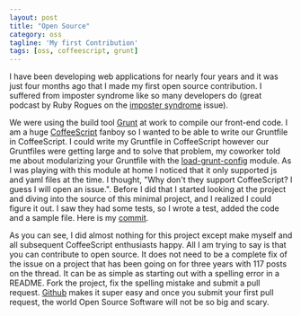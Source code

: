 ```yaml
---
layout: post
title: "Open Source"
category: oss
tagline: 'My first Contribution'
tags: [oss, coffeescript, grunt]
---
```


I have been developing web applications for nearly four years and it was just
four months ago that I made my first open source contribution. I suffered from
imposter syndrome like so many developers do (great podcast by Ruby Rogues on the
[imposter syndrome](http://rubyrogues.com/107-rr-impostor-syndrome-with-tim-chevalier/)
issue).

We were using the build tool [Grunt](http://gruntjs.com/) at work to
compile our front-end code. I am a huge [CoffeeScript](http://coffeescript.org/)
fanboy so I wanted to be able to write our Gruntfile in CoffeeScript. I could write
my Gruntfile in CoffeeScript however our Gruntfiles were getting large and to solve
that problem, my coworker told me about modularizing your Gruntfile with the
[load-grunt-config](https://github.com/firstandthird/load-grunt-config) module.
As I was playing with this module at home I noticed that it only supported js
and yaml files at the time. I thought, "Why don't they support CoffeeScript? I
guess I will open an issue.".  Before I did that I started looking at the
project and diving into the source of this minimal project, and I realized I
could figure it out. I saw they had some tests, so I wrote a test, added the
code and a sample file. Here is my
[commit](https://github.com/williamsbdev/load-grunt-config/commit/b683807aa9cccf0d54f4336fcf185e47f9aac567).

As you can see, I did almost nothing for this project except make myself and
all subsequent CoffeeScript enthusiasts happy. All I am trying to say is that
you can contribute to open source. It does not need to be a complete fix of the
issue on a project that has been going on for three years with 117 posts on the
thread. It can be as simple as starting out with a spelling error in a README.
Fork the project, fix the spelling mistake and submit a pull request.
[Github](http://github.com) makes it super easy and once you submit your first
pull request, the world Open Source Software will not be so big and scary.
